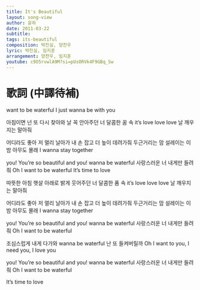 ```yaml
---
title: It's Beautiful
layout: song-view
author: 윤하
date: 2011-03-22
subtitle:
tags: its-beautiful
composition: 박진실, 양찬우
lyric: 박진실, 임지훈
arrangement: 양찬우, 임지훈
youtube: c9O5rvwlA9M?si=pUsORVk4F9GBq_Sw
---
```


# 歌詞 (中譯待補)

want to be waterful
I just wanna be with you

아침이면 넌 또 다시 찾아와
날 꼭 안아주던 너
달콤한 꿈 속 it’s love love love
날 깨우지는 말아줘

어디라도 좋아 저 멀리 날아가
내 손 잡고 더 높이 데려가줘
두근거리는 맘 설레이는 이 밤
아무도 몰래 I wanna stay together

you! You’re so beautiful
and you! wanna be waterful
사랑스러운 너 내게만 들려줘
Oh I want to be waterful
It’s time to love

따뜻한 아침 햇살 아래로
밝게 웃어주던 너
달콤한 품 속 it’s love love love
날 깨우지는 말아줘

어디라도 좋아 저 멀리 날아가
내 손 잡고 더 높이 데려가줘
두근거리는 맘 설레이는 이 밤
아무도 몰래 I wanna stay together

you! You’re so beautiful
and you! wanna be waterful
사랑스러운 너 내게만 들려줘
Oh I want to be waterful

조심스럽게 내게 다가와 wanna be waterful
난 또 들켜버릴까
Oh I want to you, I need you, I love you

you! You’re so beautiful
and you! wanna be waterful
사랑스러운 너 내게만 들려줘
Oh I want to be waterful

It’s time to love
